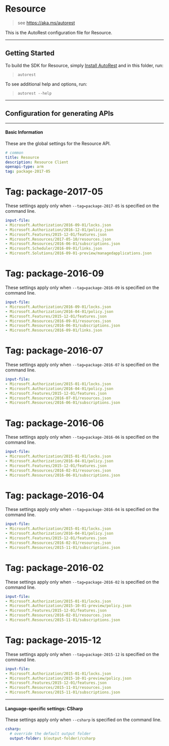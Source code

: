# Resource
    
> see https://aka.ms/autorest

This is the AutoRest configuration file for Resource.



---
## Getting Started 
To build the SDK for Resource, simply [Install AutoRest](https://aka.ms/autorest/install) and in this folder, run:

> `autorest`

To see additional help and options, run:

> `autorest --help`
---

## Configuration for generating APIs


---
#### Basic Information 
These are the global settings for the Resource API.

``` yaml
# common 
title: Resource
description: Resource Client
openapi-type: arm
tag: package-2017-05

```


# Tag: package-2017-05

These settings apply only when `--tag=package-2017-05` is specified on the command line.

``` yaml $(tag) == 'package-2017-05'
input-file:
- Microsoft.Authorization/2016-09-01/locks.json
- Microsoft.Authorization/2016-12-01/policy.json
- Microsoft.Features/2015-12-01/features.json
- Microsoft.Resources/2017-05-10/resources.json
- Microsoft.Resources/2016-06-01/subscriptions.json
- Microsoft.Scheduler/2016-09-01/links.json
- Microsoft.Solutions/2016-09-01-preview/managedapplications.json

```
 
# Tag: package-2016-09

These settings apply only when `--tag=package-2016-09` is specified on the command line.

``` yaml $(tag) == 'package-2016-09'
input-file:
- Microsoft.Authorization/2016-09-01/locks.json
- Microsoft.Authorization/2016-04-01/policy.json
- Microsoft.Features/2015-12-01/features.json
- Microsoft.Resources/2016-09-01/resources.json
- Microsoft.Resources/2016-06-01/subscriptions.json
- Microsoft.Resources/2016-09-01/links.json

```
 
# Tag: package-2016-07

These settings apply only when `--tag=package-2016-07` is specified on the command line.

``` yaml $(tag) == 'package-2016-07'
input-file:
- Microsoft.Authorization/2015-01-01/locks.json
- Microsoft.Authorization/2016-04-01/policy.json
- Microsoft.Features/2015-12-01/features.json
- Microsoft.Resources/2016-07-01/resources.json
- Microsoft.Resources/2016-06-01/subscriptions.json

```
 
# Tag: package-2016-06

These settings apply only when `--tag=package-2016-06` is specified on the command line.

``` yaml $(tag) == 'package-2016-06'
input-file:
- Microsoft.Authorization/2015-01-01/locks.json
- Microsoft.Authorization/2016-04-01/policy.json
- Microsoft.Features/2015-12-01/features.json
- Microsoft.Resources/2016-02-01/resources.json
- Microsoft.Resources/2016-06-01/subscriptions.json

```
 
# Tag: package-2016-04

These settings apply only when `--tag=package-2016-04` is specified on the command line.

``` yaml $(tag) == 'package-2016-04'
input-file:
- Microsoft.Authorization/2015-01-01/locks.json
- Microsoft.Authorization/2016-04-01/policy.json
- Microsoft.Features/2015-12-01/features.json
- Microsoft.Resources/2016-02-01/resources.json
- Microsoft.Resources/2015-11-01/subscriptions.json

```
 
# Tag: package-2016-02

These settings apply only when `--tag=package-2016-02` is specified on the command line.

``` yaml $(tag) == 'package-2016-02'
input-file:
- Microsoft.Authorization/2015-01-01/locks.json
- Microsoft.Authorization/2015-10-01-preview/policy.json
- Microsoft.Features/2015-12-01/features.json
- Microsoft.Resources/2016-02-01/resources.json
- Microsoft.Resources/2015-11-01/subscriptions.json

```
 
# Tag: package-2015-12

These settings apply only when `--tag=package-2015-12` is specified on the command line.

``` yaml $(tag) == 'package-2015-12'
input-file:
- Microsoft.Authorization/2015-01-01/locks.json
- Microsoft.Authorization/2015-10-01-preview/policy.json
- Microsoft.Features/2015-12-01/features.json
- Microsoft.Resources/2015-11-01/resources.json
- Microsoft.Resources/2015-11-01/subscriptions.json

```


---
#### Language-specific settings: CSharp

These settings apply only when `--csharp` is specified on the command line.

``` yaml $(csharp)
csharp:
  # override the default output folder
  output-folder: $(output-folder)/csharp
```

